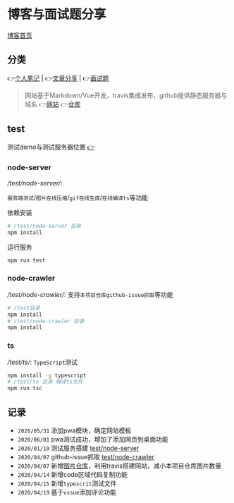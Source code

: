 # 博客与面试题分享

[博客首页](https://maginapp.github.io/sharing-technology-article)

## 分类

:point_right:[个人笔记](https://maginapp.github.io/sharing-technology-article/blog/) | :point_right:[文章分享](https://maginapp.github.io/sharing-technology-article/sharing/) | :point_right:[面试题](https://maginapp.github.io/sharing-technology-article/interview/)

> 网站基于Markdown/Vue开发，travis集成发布，github提供静态服务器与域名 :point_right:[网站](https://maginapp.github.io/sharing-technology-article/) :point_right:[仓库](https://github.com/maginapp/sharing-technology-article)

## test

测试demo与测试服务器位置 [:point_right:](/test) 

### node-server

*/test/node-server/*: 

`服务端测试`/`图片在线压缩`/`gif在线生成`/`在线编译ts`等功能

依赖安装

```bash
# /test/node-server 目录
npm install
```

运行服务

```bash
npm run test
```

### node-crawler

*/test/node-crawler/*: 支持`本项目仓库github-issue抓取`等功能

```bash
# /test目录
npm install
# /test/node-crawler 目录
npm install
```

### ts

*/test/ts/*: `TypeScript`测试

```bash
npm install -g typescript
# /test/ts 目录 编译ts文件
npm run tsc
```

## 记录

* `2020/05/31` 添加pwa模块，确定网站模板
* `2020/06/01` pwa测试成功，增加了添加网页到桌面功能
* `2020/01/10` 测试服务搭建 [test/node-server](/test/node-server)
* `2020/04/07` github-issue抓取 [test/node-crawler](/test/node-crawler)
* `2020/04/07` 新增[图片仓库](https://github.com/maginapp/static-website)，利用travis搭建网站，减小本项目仓库图片数量
* `2020/04/14` 新增code区域代码复制功能
* `2020/04/15` 新增`typescrit`测试文件
* `2020/04/19` 基于`vssue`添加评论功能
